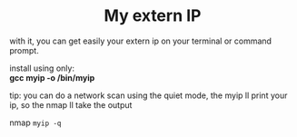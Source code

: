 <h1 align="center">My extern IP</h1>
<p>
with it, you can get easily your extern ip on your terminal or command prompt.
</p>
install using only:<br>
<b>gcc myip -o /bin/myip</b> 

tip: you can do a network scan using the quiet mode, the myip ll print your ip,
so the nmap ll take the output

nmap `myip -q` 

